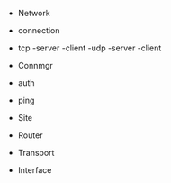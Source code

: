 

- Network
 - connection
 - tcp
  -server
  -client
 -udp
  -server
  -client

- Connmgr
 - auth
 - ping

- Site

- Router

- Transport

- Interface